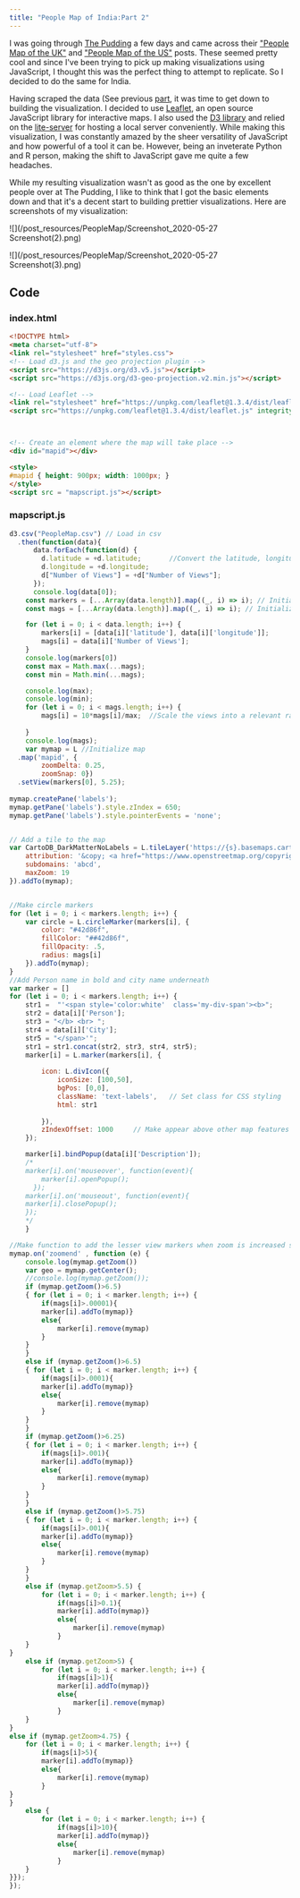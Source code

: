 ```yaml
---
title: "People Map of India:Part 2"
---
```


I was going through [The Pudding](https://pudding.cool/) a few days and came across their
["People Map of the UK"](https://pudding.cool/2019/06/people-map-uk/) and
["People Map of the US"](https://pudding.cool/2019/05/people-map/) posts. These seemed pretty cool and since
I've been trying to pick up making visualizations using JavaScript, I thought this was the perfect thing to attempt to replicate.
So I decided to do the same for India.  
  
Having scraped the data (See previous [part](https://safierinx-a.github.io/People-Map-Wikipedia-Scraper/), it was time to get down to building the visualization.
I decided to use [Leaflet](https://leafletjs.com/), an open source JavaScript library for interactive maps. I also used the [D3 library](https://d3js.org/)
and relied on the [lite-server](https://github.com/safierinx-a/safierinx-a.github.io/new/master/_posts) for hosting a local server conveniently.
While making this visualization, I was constantly amazed by the sheer versatility of JavaScript and how powerful of a tool it can be. However, being an inveterate Python
and R person, making the shift to JavaScript gave me quite a few headaches.  

While my resulting visualization wasn't as good as the one by excellent people over at The Pudding, I like to think that I got the basic elements down
and that it's a decent start to building prettier visualizations. Here are screenshots of my visualization:  

![](/post_resources/PeopleMap/Screenshot_2020-05-27 Screenshot(2).png)  

![](/post_resources/PeopleMap/Screenshot_2020-05-27 Screenshot(3).png)

## Code
### index.html
```html
<!DOCTYPE html>
<meta charset="utf-8">
<link rel="stylesheet" href="styles.css">
<!-- Load d3.js and the geo projection plugin -->
<script src="https://d3js.org/d3.v5.js"></script>
<script src="https://d3js.org/d3-geo-projection.v2.min.js"></script>

<!-- Load Leaflet -->
<link rel="stylesheet" href="https://unpkg.com/leaflet@1.3.4/dist/leaflet.css" integrity="sha512-puBpdR0798OZvTTbP4A8Ix/l+A4dHDD0DGqYW6RQ+9jxkRFclaxxQb/SJAWZfWAkuyeQUytO7+7N4QKrDh+drA==" crossorigin=""/>
<script src="https://unpkg.com/leaflet@1.3.4/dist/leaflet.js" integrity="sha512-nMMmRyTVoLYqjP9hrbed9S+FzjZHW5gY1TWCHA5ckwXZBadntCNs8kEqAWdrb9O7rxbCaA4lKTIWjDXZxflOcA==" crossorigin=""></script>



<!-- Create an element where the map will take place -->
<div id="mapid"></div>

<style>
#mapid { height: 900px; width: 1000px; }
</style>
<script src = "mapscript.js"></script>
```

### mapscript.js
```javascript
d3.csv("PeopleMap.csv") // Load in csv
  .then(function(data){
      data.forEach(function(d) {
        d.latitude = +d.latitude;       //Convert the latitude, longitude and number of views to numeric formats
        d.longitude = +d.longitude;
        d["Number of Views"] = +d["Number of Views"];
      });
      console.log(data[0]); 
    const markers = [...Array(data.length)].map((_, i) => i); // Initialize array coordinates to be plotted
    const mags = [...Array(data.length)].map((_, i) => i); // Initialize array for radius sizes to be plotted

    for (let i = 0; i < data.length; i++) {
        markers[i] = [data[i]['latitude'], data[i]['longitude']];
        mags[i] = data[i]['Number of Views'];   
    }
    console.log(markers[0])
    const max = Math.max(...mags);
    const min = Math.min(...mags);

    console.log(max);
    console.log(min);
    for (let i = 0; i < mags.length; i++) {
        mags[i] = 10*mags[i]/max;  //Scale the views into a relevant radius size
        
    }
    console.log(mags);
    var mymap = L //Initialize map
  .map('mapid', {
        zoomDelta: 0.25,
        zoomSnap: 0})
  .setView(markers[0], 5.25);
  
mymap.createPane('labels');
mymap.getPane('labels').style.zIndex = 650;
mymap.getPane('labels').style.pointerEvents = 'none';


// Add a tile to the map 
var CartoDB_DarkMatterNoLabels = L.tileLayer('https://{s}.basemaps.cartocdn.com/dark_nolabels/{z}/{x}/{y}{r}.png', {
	attribution: '&copy; <a href="https://www.openstreetmap.org/copyright">OpenStreetMap</a> contributors &copy; <a href="https://carto.com/attributions">CARTO</a>',
	subdomains: 'abcd',
	maxZoom: 19
}).addTo(mymap);


//Make circle markers
for (let i = 0; i < markers.length; i++) {
    var circle = L.circleMarker(markers[i], {
        color: "#42d86f",
        fillColor: "##42d86f",
        fillOpacity: .5,
        radius: mags[i]
    }).addTo(mymap);    
}
//Add Person name in bold and city name underneath
var marker = []
for (let i = 0; i < markers.length; i++) {
    str1 =  "'<span style='color:white'  class='my-div-span'><b>";
    str2 = data[i]['Person'];
    str3 = "</b> <br> ";
    str4 = data[i]['City'];
    str5 = "</span>'";
    str1 = str1.concat(str2, str3, str4, str5);
    marker[i] = L.marker(markers[i], {
        
        icon: L.divIcon({
            iconSize: [100,50],
            bgPos: [0,0],
            className: 'text-labels',   // Set class for CSS styling
            html: str1
            
        }),
        zIndexOffset: 1000     // Make appear above other map features
    });

    marker[i].bindPopup(data[i]['Description']);
    /*
    marker[i].on('mouseover', function(event){
        marker[i].openPopup();
      });
    marker[i].on('mouseout', function(event){
    marker[i].closePopup();
    });
    */
    }

//Make function to add the lesser view markers when zoom is increased so as to not clutter the map when it is zoomed out.
mymap.on('zoomend' , function (e) {
    console.log(mymap.getZoom())
    var geo = mymap.getCenter();                
    //console.log(mymap.getZoom());
    if (mymap.getZoom()>6.5)
    { for (let i = 0; i < marker.length; i++) {
        if(mags[i]>.00001){
        marker[i].addTo(mymap)}
        else{
            marker[i].remove(mymap)
        }
    }    
    }
    else if (mymap.getZoom()>6.5)
    { for (let i = 0; i < marker.length; i++) {
        if(mags[i]>.0001){
        marker[i].addTo(mymap)}
        else{
            marker[i].remove(mymap)
        }
    }    
    }
    if (mymap.getZoom()>6.25)
    { for (let i = 0; i < marker.length; i++) {
        if(mags[i]>.001){
        marker[i].addTo(mymap)}
        else{
            marker[i].remove(mymap)
        }
    }    
    }
    else if (mymap.getZoom()>5.75)
    { for (let i = 0; i < marker.length; i++) {
        if(mags[i]>.001){
        marker[i].addTo(mymap)}
        else{
            marker[i].remove(mymap)
        }
    }    
    }
    else if (mymap.getZoom>5.5) {
        for (let i = 0; i < marker.length; i++) {
            if(mags[i]>0.1){
            marker[i].addTo(mymap)}
            else{
                marker[i].remove(mymap)
            }
    }
}
    else if (mymap.getZoom>5) {
        for (let i = 0; i < marker.length; i++) {
            if(mags[i]>1){
            marker[i].addTo(mymap)}
            else{
                marker[i].remove(mymap)
            }
    }
}
else if (mymap.getZoom>4.75) {
    for (let i = 0; i < marker.length; i++) {
        if(mags[i]>5){
        marker[i].addTo(mymap)}
        else{
            marker[i].remove(mymap)
        }
}
}
    else {
        for (let i = 0; i < marker.length; i++) {
            if(mags[i]>10){
            marker[i].addTo(mymap)}
            else{
                marker[i].remove(mymap)
            }
    }
}});
});

```
